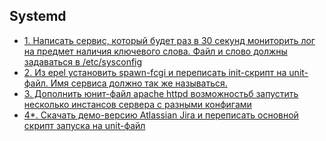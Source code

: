 Systemd
----------------------
* [1. Написать сервис, который будет раз в 30 секунд мониторить лог на предмет наличия ключевого слова. Файл и слово должны задаваться в /etc/sysconfig](https://github.com/kyourselfer/OTUS_LinuxAdmin201804/tree/master/lesson6_SystemD/SCRIPTS/serviceSYSV)
* [2. Из epel установить spawn-fcgi и переписать init-скрипт на unit-файл. Имя сервиса должно так же называться.](https://github.com/kyourselfer/OTUS_LinuxAdmin201804/tree/master/lesson6_SystemD/SCRIPTS/spawn-fcgi)
* [3. Дополнить юнит-файл apache httpd возможностьб запустить несколько инстансов сервера с разными конфигами](https://github.com/kyourselfer/OTUS_LinuxAdmin201804/tree/master/lesson6_SystemD/SCRIPTS/apache_multipleConf)
* [4*. Скачать демо-версию Atlassian Jira и переписать основной скрипт запуска на unit-файл](https://github.com/kyourselfer/OTUS_LinuxAdmin201804/tree/master/lesson6_SystemD/SCRIPTS/jira_unit)
